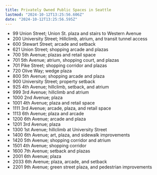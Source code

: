 ```yaml
---
title: Privately Owned Public Spaces in Seattle
lastmod: "2024-10-12T13:25:56.606Z"
date: "2024-10-12T13:25:56.595Z"
---
```


- 99 Union Street; Union St. plaza and stairs to Western Avenue
- 200 University Street; Hillclimb, atrium, and transit tunnel access
- 600 Stewart Street; arcade and setback
- 621 Union Street; shopping arcade and plazas
- 700 5th Avenue; plazas and retail space
- 701 5th Avenue; atrium, shopping court, and plazas
- 701 Pike Street; shopping corridor and plazas
- 720 Olive Way; wedge plaza
- 800 5th Avenue; shopping arcade and plaza
- 900 University Street; property setback
- 925 4th Avenue; hillclimb, setback, and atrium
- 999 3rd Avenue; hillclimb and atrium
- 1000 2nd Avenue; plaza
- 1001 4th Avenue; plaza and retail space
- 1111 3rd Avenue; arcade, plaza, and retail space
- 1113 6th Avenue; plaza and arcade
- 1200 6th Avenue; arcade and plaza
- 1201 3rd Avenue; plaza
- 1300 1st Avenue; hillclimb at University Street
- 1400 6th Avenue; art, plaza, and sidewalk improvements
- 1420 5th Avenue; shopping corridor and atrium
- 1501 4th Avenue; shopping corridor
- 1600 7th Avenue; setback and plazas
- 2001 6th Avenue; plaza
- 2033 6th Avenue; plaza, arcade, and setback
- 2201 9th Avenue; green street plaza, and pedestrian improvements
